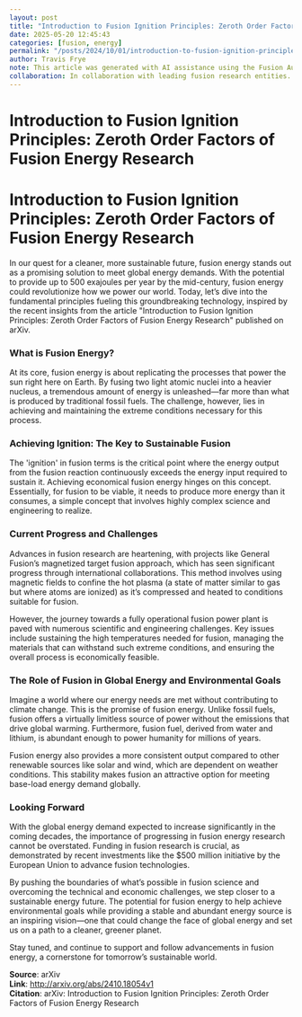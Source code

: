 ```yaml
---
layout: post
title: "Introduction to Fusion Ignition Principles: Zeroth Order Factors of Fusion Energy Research"
date: 2025-05-20 12:45:43
categories: [fusion, energy]
permalink: "/posts/2024/10/01/introduction-to-fusion-ignition-principles-zeroth-order-factors-of-fusion-energy-research/"
author: Travis Frye
note: This article was generated with AI assistance using the Fusion Authority Engine, orchestrated by Travis Frye.
collaboration: In collaboration with leading fusion research entities.
---
```


# Introduction to Fusion Ignition Principles: Zeroth Order Factors of Fusion Energy Research

# Introduction to Fusion Ignition Principles: Zeroth Order Factors of Fusion Energy Research

In our quest for a cleaner, more sustainable future, fusion energy stands out as a promising solution to meet global energy demands. With the potential to provide up to 500 exajoules per year by the mid-century, fusion energy could revolutionize how we power our world. Today, let’s dive into the fundamental principles fueling this groundbreaking technology, inspired by the recent insights from the article "Introduction to Fusion Ignition Principles: Zeroth Order Factors of Fusion Energy Research" published on arXiv.

### What is Fusion Energy?

At its core, fusion energy is about replicating the processes that power the sun right here on Earth. By fusing two light atomic nuclei into a heavier nucleus, a tremendous amount of energy is unleashed—far more than what is produced by traditional fossil fuels. The challenge, however, lies in achieving and maintaining the extreme conditions necessary for this process.

### Achieving Ignition: The Key to Sustainable Fusion

The 'ignition' in fusion terms is the critical point where the energy output from the fusion reaction continuously exceeds the energy input required to sustain it. Achieving economical fusion energy hinges on this concept. Essentially, for fusion to be viable, it needs to produce more energy than it consumes, a simple concept that involves highly complex science and engineering to realize.

### Current Progress and Challenges

Advances in fusion research are heartening, with projects like General Fusion’s magnetized target fusion approach, which has seen significant progress through international collaborations. This method involves using magnetic fields to confine the hot plasma (a state of matter similar to gas but where atoms are ionized) as it’s compressed and heated to conditions suitable for fusion.

However, the journey towards a fully operational fusion power plant is paved with numerous scientific and engineering challenges. Key issues include sustaining the high temperatures needed for fusion, managing the materials that can withstand such extreme conditions, and ensuring the overall process is economically feasible.

### The Role of Fusion in Global Energy and Environmental Goals

Imagine a world where our energy needs are met without contributing to climate change. This is the promise of fusion energy. Unlike fossil fuels, fusion offers a virtually limitless source of power without the emissions that drive global warming. Furthermore, fusion fuel, derived from water and lithium, is abundant enough to power humanity for millions of years.

Fusion energy also provides a more consistent output compared to other renewable sources like solar and wind, which are dependent on weather conditions. This stability makes fusion an attractive option for meeting base-load energy demand globally.

### Looking Forward

With the global energy demand expected to increase significantly in the coming decades, the importance of progressing in fusion energy research cannot be overstated. Funding in fusion research is crucial, as demonstrated by recent investments like the $500 million initiative by the European Union to advance fusion technologies.

By pushing the boundaries of what’s possible in fusion science and overcoming the technical and economic challenges, we step closer to a sustainable energy future. The potential for fusion energy to help achieve environmental goals while providing a stable and abundant energy source is an inspiring vision—one that could change the face of global energy and set us on a path to a cleaner, greener planet.

Stay tuned, and continue to support and follow advancements in fusion energy, a cornerstone for tomorrow’s sustainable world.

**Source**: arXiv  
**Link**: http://arxiv.org/abs/2410.18054v1  
**Citation**: arXiv: Introduction to Fusion Ignition Principles: Zeroth Order Factors of
  Fusion Energy Research
